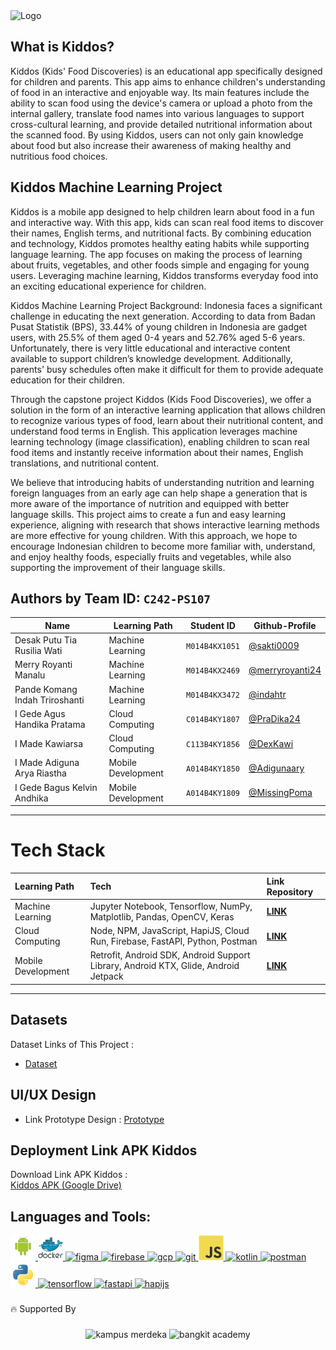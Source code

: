 <img src="https://i.postimg.cc/XJKNG9VQ/Logo-App-Kiddos-V2-01.png" alt="Logo" width="200"/>

## What is Kiddos?
Kiddos (Kids' Food Discoveries) is an educational app specifically designed for children and parents. This app aims to enhance children's understanding of food in an interactive and enjoyable way. Its main features include the ability to scan food using the device's camera or upload a photo from the internal gallery, translate food names into various languages to support cross-cultural learning, and provide detailed nutritional information about the scanned food. By using Kiddos, users can not only gain knowledge about food but also increase their awareness of making healthy and nutritious food choices.

## Kiddos Machine Learning Project
Kiddos is a mobile app designed to help children learn about food in a fun and interactive way. With this app, kids can scan real food items to discover their names, English terms, and nutritional facts. By combining education and technology, Kiddos promotes healthy eating habits while supporting language learning. The app focuses on making the process of learning about fruits, vegetables, and other foods simple and engaging for young users. Leveraging machine learning, Kiddos transforms everyday food into an exciting educational experience for children.

Kiddos Machine Learning Project Background: Indonesia faces a significant challenge in educating the next generation. According to data from Badan Pusat Statistik (BPS), 33.44% of young children in Indonesia are gadget users, with 25.5% of them aged 0-4 years and 52.76% aged 5-6 years. Unfortunately, there is very little educational and interactive content available to support children’s knowledge development. Additionally, parents' busy schedules often make it difficult for them to provide adequate education for their children.

Through the capstone project Kiddos (Kids Food Discoveries), we offer a solution in the form of an interactive learning application that allows children to recognize various types of food, learn about their nutritional content, and understand food terms in English. This application leverages machine learning technology (image classification), enabling children to scan real food items and instantly receive information about their names, English translations, and nutritional content.

We believe that introducing habits of understanding nutrition and learning foreign languages from an early age can help shape a generation that is more aware of the importance of nutrition and equipped with better language skills. This project aims to create a fun and easy learning experience, aligning with research that shows interactive learning methods are more effective for young children. With this approach, we hope to encourage Indonesian children to become more familiar with, understand, and enjoy healthy foods, especially fruits and vegetables, while also supporting the improvement of their language skills.



## Authors by Team ID: `C242-PS107`
| Name | Learning Path | Student ID | Github-Profile |
| ------ | ------ | ------ |------ |
| Desak Putu Tia Rusilia Wati | Machine Learning | `M014B4KX1051` | [@sakti0009](https://github.com/sakti0009)  |
| Merry Royanti Manalu | Machine Learning | `M014B4KX2469` | [@merryroyanti24](https://github.com/merryroyanti24)|
| Pande Komang Indah Triroshanti | Machine Learning | `M014B4KX3472` | [@indahtr](https://github.com/indahtr)  |
| I Gede Agus Handika Pratama | Cloud Computing | `C014B4KY1807` | [@PraDika24](https://github.com/PraDika24)  |
| I Made Kawiarsa | Cloud Computing | `C113B4KY1856` | [@DexKawi](https://github.com/DexKawi) |
| I Made Adiguna Arya Riastha | Mobile Development | `A014B4KY1850` | [@Adigunaary](https://github.com/Adigunaary) |
| I Gede Bagus Kelvin Andhika | Mobile Development | `A014B4KY1809` | [@MissingPoma](https://github.com/MissingPoma) |

---
# Tech Stack

| Learning Path      | Tech                                                                                                             | Link Repository                                                       |
|:-------------------|:-----------------------------------------------------------------------------------------------------------------|:----------------------------------------------------------------------|
| Machine Learning   | Jupyter Notebook, Tensorflow, NumPy, Matplotlib, Pandas, OpenCV, Keras                                  | **[LINK](https://github.com/Kiddos-Kids-Food-Discoveries/kiddos-ml)**                |
| Cloud Computing    | Node, NPM, JavaScript, HapiJS, Cloud Run, Firebase, FastAPI, Python, Postman                                | **[LINK](https://github.com/Kiddos-Kids-Food-Discoveries/Kiddos-API)**                |
| Mobile Development | Retrofit, Android SDK, Android Support Library, Android KTX, Glide, Android Jetpack                                                         | **[LINK](https://github.com/Kiddos-Kids-Food-Discoveries/Kiddos-Android)**                |

---
## Datasets

Dataset Links of This Project :
- [Dataset](https://drive.google.com/file/d/1nxxf_rvqcvc1Z38LQ9llltg0kyqYW_mV/view?usp=sharing)



## UI/UX Design

- Link Prototype Design : [Prototype](https://www.figma.com/design/XAnos1WdKJqdFJHntiaVnq/Kiddos-UI---Bangkit?node-id=0-1&t=tzLYClI9wyiYcg0U-1)

## Deployment Link APK Kiddos

Download Link APK Kiddos :<br>
[Kiddos APK (Google Drive)](#)


## Languages and Tools:
<p align="left"> <a href="https://developer.android.com" target="_blank" rel="noreferrer"> <img src="https://raw.githubusercontent.com/devicons/devicon/master/icons/android/android-original-wordmark.svg" alt="android" width="40" height="40"/> </a> <a href="https://www.docker.com/" target="_blank" rel="noreferrer"> <img src="https://raw.githubusercontent.com/devicons/devicon/master/icons/docker/docker-original-wordmark.svg" alt="docker" width="40" height="40"/> </a> <a href="https://www.figma.com/" target="_blank" rel="noreferrer"> <img src="https://www.vectorlogo.zone/logos/figma/figma-icon.svg" alt="figma" width="40" height="40"/> </a> <a href="https://firebase.google.com/" target="_blank" rel="noreferrer"> <img src="https://www.vectorlogo.zone/logos/firebase/firebase-icon.svg" alt="firebase" width="40" height="40"/> </a>  <a href="https://cloud.google.com" target="_blank" rel="noreferrer"> <img src="https://www.vectorlogo.zone/logos/google_cloud/google_cloud-icon.svg" alt="gcp" width="40" height="40"/> </a> <a href="https://git-scm.com/" target="_blank" rel="noreferrer"> <img src="https://www.vectorlogo.zone/logos/git-scm/git-scm-icon.svg" alt="git" width="40" height="40"/> </a> <a href="https://developer.mozilla.org/en-US/docs/Web/JavaScript" target="_blank" rel="noreferrer"> <img src="https://raw.githubusercontent.com/devicons/devicon/master/icons/javascript/javascript-original.svg" alt="javascript" width="40" height="40"/> </a> <a href="https://kotlinlang.org" target="_blank" rel="noreferrer"> <img src="https://www.vectorlogo.zone/logos/kotlinlang/kotlinlang-icon.svg" alt="kotlin" width="40" height="40"/> </a> <a href="https://postman.com" target="_blank" rel="noreferrer"> <img src="https://www.vectorlogo.zone/logos/getpostman/getpostman-icon.svg" alt="postman" width="40" height="40"/> </a> <a href="https://www.python.org" target="_blank" rel="noreferrer"> <img src="https://raw.githubusercontent.com/devicons/devicon/master/icons/python/python-original.svg" alt="python" width="40" height="40"/> </a> <a href="https://www.tensorflow.org" target="_blank" rel="noreferrer"> <img src="https://www.vectorlogo.zone/logos/tensorflow/tensorflow-icon.svg" alt="tensorflow" width="40" height="40"/> </a> <a href="https://fastapi.tiangolo.com" target="_blank" rel="noreferrer"> <img src="https://fastapi.tiangolo.com/img/logo-margin/logo-teal.png" alt="fastapi" width="100" height="40"/> </a> <a href="https://hapi.dev" target="_blank" rel="noreferrer"> <img src="https://avatars.githubusercontent.com/u/3774533?s=200&v=4" alt="hapijs" width="40" height="40"/> </a> </p>

###

🔥 Supported By

###

<div align="center">
  <img src="https://i.postimg.cc/Th8NFNLc/Kampus-Merdeka-MASTER.png" height="80" alt="kampus merdeka" style="margin-right: width:100px;"/>
  <img src="https://storage.googleapis.com/kampusmerdeka_kemdikbud_go_id/mitra/mitra_af66db2e-0997-4f52-9cc0-a14412eeeab9.png" height="80" alt="bangkit academy" style="margin-right:left0px;"/>
  
</div>

###
